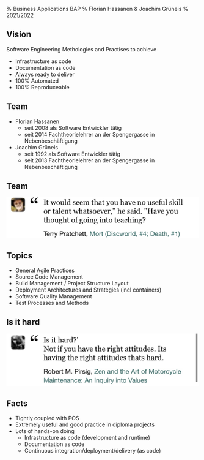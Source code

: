 % Business Applications BAP
% Florian Hassanen & Joachim Grüneis
% 2021/2022

## Vision

 Software Engineering Methologies and Practises to achieve

 * Infrastructure as code
 * Documentation as code
 * Always ready to deliver
 * 100% Automated
 * 100% Reproduceable


## Team

* Florian Hassanen
    * seit 2008 als Software Entwickler tätig
    * seit 2014 Fachtheorielehrer an der Spengergasse in Nebenbeschäftigung
* Joachim Grüneis
    * seit 1992 als Software Entwickler tätig
    * seit 2013 Fachtheorielehrer an der Spengergasse in Nebenbeschäftigung


## Team

![going into teaching](../src/have-you-thought-of-going-into-teaching.png)


## Topics

* General Agile Practices
* Source Code Management
* Build Management / Project Structure Layout
* Deployment Architectures and Strategies (incl containers)
* Software Quality Management
* Test Processes and Methods


## Is it hard

![is it hard](../src/is-it-hard.png)


## Facts

* Tightly coupled with POS
* Extremely useful and good practice in diploma projects
* Lots of hands-on doing
    * Infrastructure as code (development and runtime)
    * Documentation as code
    * Continuous integration/deployment/delivery (as code)
